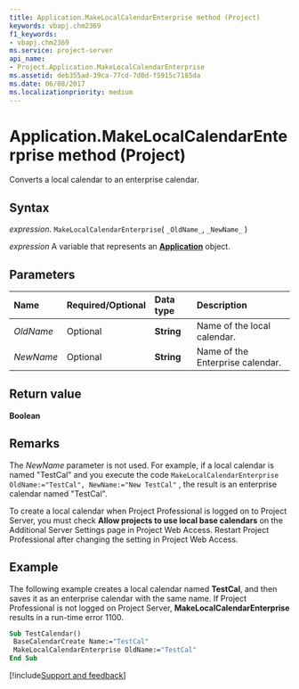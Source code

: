 ```yaml
---
title: Application.MakeLocalCalendarEnterprise method (Project)
keywords: vbapj.chm2369
f1_keywords:
- vbapj.chm2369
ms.service: project-server
api_name:
- Project.Application.MakeLocalCalendarEnterprise
ms.assetid: deb355ad-39ca-77cd-7d0d-f5915c7185da
ms.date: 06/08/2017
ms.localizationpriority: medium
---
```



# Application.MakeLocalCalendarEnterprise method (Project)

Converts a local calendar to an enterprise calendar.


## Syntax

_expression_. `MakeLocalCalendarEnterprise`( `_OldName_`, `_NewName_` )

_expression_ A variable that represents an **[Application](Project.Application.md)** object.


## Parameters



|Name|Required/Optional|Data type|Description|
|:-----|:-----|:-----|:-----|
| _OldName_|Optional|**String**|Name of the local calendar.|
| _NewName_|Optional|**String**|Name of the Enterprise calendar.|

## Return value

 **Boolean**


## Remarks

The  _NewName_ parameter is not used. For example, if a local calendar is named "TestCal" and you execute the code `MakeLocalCalendarEnterprise OldName:="TestCal", NewName:="New TestCal"` , the result is an enterprise calendar named "TestCal".

To create a local calendar when Project Professional is logged on to Project Server, you must check **Allow projects to use local base calendars** on the Additional Server Settings page in Project Web Access. Restart Project Professional after changing the setting in Project Web Access.


## Example

The following example creates a local calendar named **TestCal**, and then saves it as an enterprise calendar with the same name. If Project Professional is not logged on Project Server, **MakeLocalCalendarEnterprise** results in a run-time error 1100.


```vb
Sub TestCalendar() 
 BaseCalendarCreate Name:="TestCal" 
 MakeLocalCalendarEnterprise OldName:="TestCal" 
End Sub
```

[!include[Support and feedback](~/includes/feedback-boilerplate.md)]